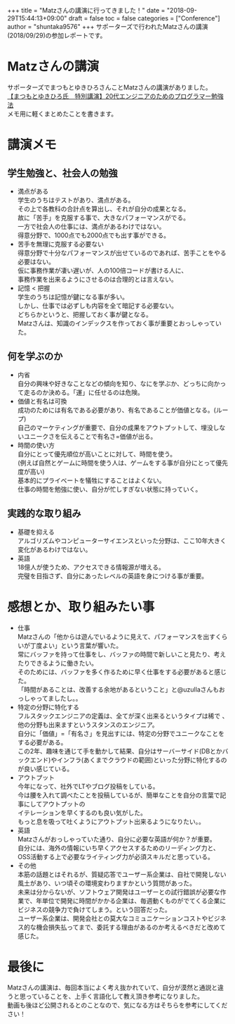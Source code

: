 +++
title = "Matzさんの講演に行ってきました！"
date = "2018-09-29T15:44:13+09:00"
draft = false
toc = false
categories = ["Conference"]
author = "shuntaka9576"
+++
サポーターズで行われたMatzさんの講演(2018/09/29)の参加レポートです。

<!--more-->
# Matzさんの講演  
サポーターズでまつもとゆきひろさんことMatzさんの講演がありました。  
[【まつもとゆきひろ氏　特別講演】20代エンジニアのためのプログラマー勉強法](https://supporterzcolab.com/event/489/)  
メモ用に軽くまとめたことを書きます。  

# 講演メモ
## 学生勉強と、社会人の勉強  
* 満点がある  
学生のうちはテストがあり、満点がある。  
その上で各教科の合計点を算出し、それが自分の成果となる。  
故に「苦手」を克服する事で、大きなパフォーマンスがでる。  
一方で社会人の仕事には、満点があるわけではない。  
得意分野で、1000点でも2000点でも出す事ができる。  
* 苦手を無理に克服する必要ない  
得意分野で十分なパフォーマンスが出せているのであれば、苦手ことをやる必要はない。  
仮に事務作業が凄い遅いが、人の100倍コードが書ける人に、  
事務作業を出来るようにさせるのは合理的とは言えない。  
* 記憶 < 把握  
学生のうちは記憶が鍵になる事が多い。  
しかし、仕事では必ずしも内容を全て暗記する必要ない。  
どちらかというと、把握しておく事が鍵となる。  
Matzさんは、知識のインデックスを作っておく事が重要とおっしゃっていた。

## 何を学ぶのか  
* 内省  
自分の興味や好きなことなどの傾向を知り、なにを学ぶか、どっちに向かって走るのか決める。「運」に任せるのは危険。
* 価値と有名は可換  
成功のためには有名である必要があり、有名であることが価値となる。(ループ)  
自己のマーケティングが重要で、自分の成果をアウトプットして、埋没しないユニークさを伝えることで有名さ=価値が出る。
* 時間の使い方  
自分にとって優先順位が高いことに対して、時間を使う。  
(例えば自然とゲームに時間を使う人は、ゲームをする事が自分にとって優先度が高い)  
基本的にプライベートを犠牲にすることはよくない。  
仕事の時間を勉強に使い、自分が忙しすぎない状態に持っていく。  

## 実践的な取り組み
* 基礎を抑える  
アルゴリズムやコンピューターサイエンスといった分野は、ここ10年大きく変化があるわけではない。
* 英語  
18億人が使うため、アクセスできる情報源が増える。  
完璧を目指さず、自分にあったレベルの英語を身につける事が重要。

# 感想とか、取り組みたい事  
* 仕事  
Matzさんの「他からは遊んでいるように見えて、パフォーマンスを出すくらいが丁度よい」という言葉が響いた。  
常にバッファを持って仕事をし、バッファの時間で新しいこと見たり、考えたりできるように働きたい。  
そのためには、バッファを多く作るために早く仕事をする必要があると感じた。  
「時間があることは、改善する余地があるということ」と@uzullaさんもおっしゃってましたし。。
* 特定の分野に特化する  
フルスタックエンジニアの定義は、全てが深く出来るというタイプは稀で 、他の分野も出来ますというスタンスのエンジニア。  
自分に「価値」=「有名さ」を見出すには、特定の分野でユニークなことをする必要がある。  
この2年、趣味を通じて手を動かして結果、自分はサーバーサイド(DBとかバックエンド)やインフラ(あくまでクラウドの範囲)といった分野に特化するのが良い感じている。  
* アウトプット  
今年になって、社外でLTやブログ投稿をしている。  
今は腰を入れて調べたことを投稿しているが、簡単なことを自分の言葉で記事にしてアウトプットの  
イテレーションを早くするのも良い気がした。  
もっと息を吸って吐くようにアウトプット出来るようになりたい。。  
* 英語  
Matzさんがおっしゃっていた通り、自分に必要な英語が何か？が重要。  
自分には、海外の情報にいち早くアクセスするためのリーディング力と、OSS活動する上で必要なライティング力が必須スキルだと思っている。  
* その他  
本筋の話題とはそれるが、質疑応答でユーザー系企業は、自社で開発しない風土があり、いつ頃その環境変わりますかという質問があった。  
未来は分からないが、ソフトウェア開発はユーザーとの試行錯誤が必要な作業で、年単位で開発に時間がかかる企業は、毎週動くものがでてくる企業にビジネスの競争力で負けてしまう。という回答だった。  
ユーザー系企業は、開発会社との莫大なコミュニケーションコストやビジネス的な機会損失払ってまで、委託する理由があるのか考えるべきだと改めて感じた。

# 最後に  
Matzさんの講演は、毎回本当によく考え抜かれていて、自分が漠然と通説と違うと思っていることを、上手く言語化して教え頂き参考になりました。  
動画も後ほど公開されるとのことなので、気になる方はそちらを参考にしてください！
